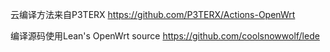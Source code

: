 云编译方法来自P3TERX
https://github.com/P3TERX/Actions-OpenWrt


编译源码使用Lean's OpenWrt source
https://github.com/coolsnowwolf/lede

